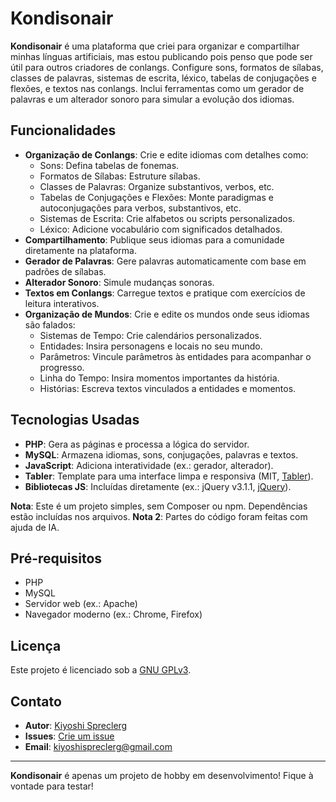 # Kondisonair

**Kondisonair** é uma plataforma que criei para organizar e compartilhar minhas línguas artificiais, mas estou publicando pois penso que pode ser útil para outros criadores de conlangs. Configure sons, formatos de sílabas, classes de palavras, sistemas de escrita, léxico, tabelas de conjugações e flexões, e textos nas conlangs. Inclui ferramentas como um gerador de palavras e um alterador sonoro para simular a evolução dos idiomas.

## Funcionalidades
- **Organização de Conlangs**: Crie e edite idiomas com detalhes como:
  - Sons: Defina tabelas de fonemas.
  - Formatos de Sílabas: Estruture sílabas.
  - Classes de Palavras: Organize substantivos, verbos, etc.
  - Tabelas de Conjugações e Flexões: Monte paradigmas e autoconjugações para verbos, substantivos, etc.
  - Sistemas de Escrita: Crie alfabetos ou scripts personalizados.
  - Léxico: Adicione vocabulário com significados detalhados.
- **Compartilhamento**: Publique seus idiomas para a comunidade diretamente na plataforma.
- **Gerador de Palavras**: Gere palavras automaticamente com base em padrões de sílabas.
- **Alterador Sonoro**: Simule mudanças sonoras.
- **Textos em Conlangs**: Carregue textos e pratique com exercícios de leitura interativos.
- **Organização de Mundos**: Crie e edite os mundos onde seus idiomas são falados:
  - Sistemas de Tempo: Crie calendários personalizados.
  - Entidades: Insira personagens e locais no seu mundo.
  - Parâmetros: Vincule parâmetros às entidades para acompanhar o progresso.
  - Linha do Tempo: Insira momentos importantes da história.
  - Histórias: Escreva textos vinculados a entidades e momentos.

## Tecnologias Usadas
- **PHP**: Gera as páginas e processa a lógica do servidor.
- **MySQL**: Armazena idiomas, sons, conjugações, palavras e textos.
- **JavaScript**: Adiciona interatividade (ex.: gerador, alterador).
- **Tabler**: Template para uma interface limpa e responsiva (MIT, [Tabler](https://tabler.io)).
- **Bibliotecas JS**: Incluídas diretamente (ex.: jQuery v3.1.1, [jQuery](https://jquery.com)).

**Nota**: Este é um projeto simples, sem Composer ou npm. Dependências estão incluídas nos arquivos. 
**Nota 2**: Partes do código foram feitas com ajuda de IA.

## Pré-requisitos
- PHP
- MySQL
- Servidor web (ex.: Apache)
- Navegador moderno (ex.: Chrome, Firefox)

## Licença
Este projeto é licenciado sob a [GNU GPLv3](LICENSE).

## Contato
- **Autor**: [Kiyoshi Spreclerg](https://kiyoshi.42web.io/kiyoshi-pip/)
- **Issues**: [Crie um issue](https://github.com/kiyoshispreclerg/kondisonair/issues)
- **Email**: kiyoshispreclerg@gmail.com

---

**Kondisonair** é apenas um projeto de hobby em desenvolvimento! Fique à vontade para testar!